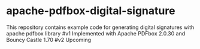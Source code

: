 # apache-pdfbox-digital-signature
This repository contains example code for generating digital signatures with apache pdfbox library
#v1
Implemented with Apache PDFbox 2.0.30 and Bouncy Castle 1.70
#v2
Upcoming
